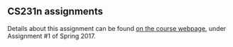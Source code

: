 ## CS231n assignments

Details about this assignment can be found [on the course webpage](http://cs231n.github.io/), under Assignment #1 of Spring 2017.

